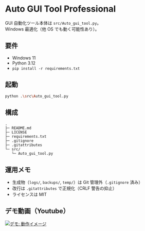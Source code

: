 # Auto GUI Tool Professional

GUI 自動化ツール本体は `src/Auto_gui_tool.py`。  
Windows 最適化（他 OS でも動く可能性あり）。

## 要件
- Windows 11
- Python 3.12
- `pip install -r requirements.txt`

## 起動
```bash
python .\src\Auto_gui_tool.py
```

## 構成
```
.
├─ README.md
├─ LICENSE
├─ requirements.txt
├─ .gitignore
├─ .gitattributes
└─ src/
   └─ Auto_gui_tool.py
```

## 運用メモ
- 生成物（`logs/`, `backups/`, `temp/`）は Git 管理外（`.gitignore` 済み）
- 改行は `.gitattributes` で正規化（CRLF 警告の抑止）
- ライセンスは MIT


## デモ動画（Youtube）

[![デモ: 動作イメージ](https://img.youtube.com/vi/wOKixLcCThY/hqdefault.jpg)](https://www.youtube.com/watch?v=wOKixLcCThY "Auto GUI Tool - 動作イメージ")

